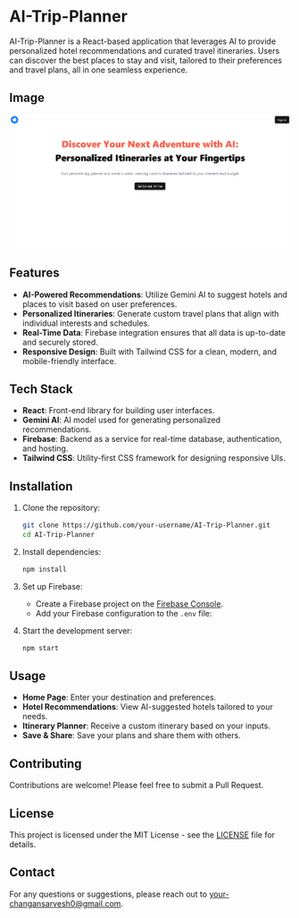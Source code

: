 # AI-Trip-Planner

AI-Trip-Planner is a React-based application that leverages AI to provide personalized hotel recommendations and curated travel itineraries. Users can discover the best places to stay and visit, tailored to their preferences and travel plans, all in one seamless experience.

## Image

<a href='https://trip-planner02.netlify.app'>
<img src='liveImg.png' alt='Website image' />
</a>

## Features

- **AI-Powered Recommendations**: Utilize Gemini AI to suggest hotels and places to visit based on user preferences.
- **Personalized Itineraries**: Generate custom travel plans that align with individual interests and schedules.
- **Real-Time Data**: Firebase integration ensures that all data is up-to-date and securely stored.
- **Responsive Design**: Built with Tailwind CSS for a clean, modern, and mobile-friendly interface.

## Tech Stack

- **React**: Front-end library for building user interfaces.
- **Gemini AI**: AI model used for generating personalized recommendations.
- **Firebase**: Backend as a service for real-time database, authentication, and hosting.
- **Tailwind CSS**: Utility-first CSS framework for designing responsive UIs.

## Installation

1. Clone the repository:
    ```bash
    git clone https://github.com/your-username/AI-Trip-Planner.git
    cd AI-Trip-Planner
    ```

2. Install dependencies:
    ```bash
    npm install
    ```

3. Set up Firebase:
    - Create a Firebase project on the [Firebase Console](https://console.firebase.google.com/).
    - Add your Firebase configuration to the `.env` file:

4. Start the development server:
    ```bash
    npm start
    ```

## Usage

- **Home Page**: Enter your destination and preferences.
- **Hotel Recommendations**: View AI-suggested hotels tailored to your needs.
- **Itinerary Planner**: Receive a custom itinerary based on your inputs.
- **Save & Share**: Save your plans and share them with others.

## Contributing

Contributions are welcome! Please feel free to submit a Pull Request.

## License

This project is licensed under the MIT License - see the [LICENSE](LICENSE) file for details.

## Contact

For any questions or suggestions, please reach out to [your-changansarvesh0@gmail.com](mailto:your-changansarvesh0@gmail.com).
